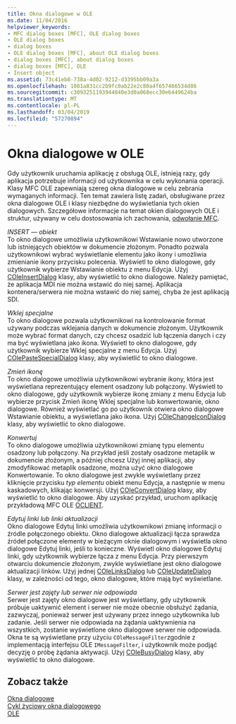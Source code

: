 ```yaml
---
title: Okna dialogowe w OLE
ms.date: 11/04/2016
helpviewer_keywords:
- MFC dialog boxes [MFC], OLE dialog boxes
- OLE dialog boxes
- dialog boxes
- OLE dialog boxes [MFC], about OLE dialog boxes
- dialog boxes [MFC], about dialog boxes
- dialog boxes [MFC], OLE
- Insert object
ms.assetid: 73c41eb8-738a-4d02-9212-d3395bb09a3a
ms.openlocfilehash: 1081a831cc2b9fc0ab22e2c80a4f657466534d86
ms.sourcegitcommit: c3093251193944840e3d0a068ecc30e6449624ba
ms.translationtype: MT
ms.contentlocale: pl-PL
ms.lasthandoff: 03/04/2019
ms.locfileid: "57270894"
---
```

# <a name="dialog-boxes-in-ole"></a>Okna dialogowe w OLE

Gdy użytkownik uruchamia aplikację z obsługą OLE, istnieją razy, gdy aplikacja potrzebuje informacji od użytkownika w celu wykonania operacji. Klasy MFC OLE zapewniają szereg okna dialogowe w celu zebrania wymaganych informacji. Ten temat zawiera listę zadań, obsługiwane przez okna dialogowe OLE i klasy niezbędne do wyświetlania tych okien dialogowych. Szczegółowe informacje na temat okien dialogowych OLE i struktur, używany w celu dostosowania ich zachowania, [odwołanie MFC](../mfc/mfc-desktop-applications.md).

*INSERT — obiekt*<br/>
To okno dialogowe umożliwia użytkownikowi Wstawianie nowo utworzone lub istniejących obiektów w dokumencie złożonym. Ponadto pozwala użytkownikowi wybrać wyświetlanie elementu jako ikony i umożliwia zmienianie ikony przycisku polecenia. Wyświetl to okno dialogowe, gdy użytkownik wybierze Wstawianie obiektu z menu Edycja. Użyj [COleInsertDialog](../mfc/reference/coleinsertdialog-class.md) klasy, aby wyświetlić to okno dialogowe. Należy pamiętać, że aplikacja MDI nie można wstawić do niej samej. Aplikacja kontenera/serwera nie można wstawić do niej samej, chyba że jest aplikacją SDI.

*Wklej specjalne*<br/>
To okno dialogowe pozwala użytkownikowi na kontrolowanie format używany podczas wklejania danych w dokumencie złożonym. Użytkownik może wybrać format danych, czy chcesz osadzić lub łączenia danych i czy ma być wyświetlana jako ikona. Wyświetl to okno dialogowe, gdy użytkownik wybierze Wklej specjalne z menu Edycja. Użyj [COlePasteSpecialDialog](../mfc/reference/colepastespecialdialog-class.md) klasy, aby wyświetlić to okno dialogowe.

*Zmień ikonę*<br/>
To okno dialogowe umożliwia użytkownikowi wybranie ikony, która jest wyświetlana reprezentujący element osadzony lub połączony. Wyświetl to okno dialogowe, gdy użytkownik wybierze ikonę zmiany z menu Edycja lub wybierze przycisk Zmień ikonę Wklej specjalne lub konwertowanie, okno dialogowe. Również wyświetlać go po użytkownik otwiera okno dialogowe Wstawianie obiektu, a wyświetlana jako ikona. Użyj [COleChangeIconDialog](../mfc/reference/colechangeicondialog-class.md) klasy, aby wyświetlić to okno dialogowe.

*Konwertuj*<br/>
To okno dialogowe umożliwia użytkownikowi zmianę typu elementu osadzony lub połączony. Na przykład jeśli zostały osadzone metaplik w dokumencie złożonym, a później chcesz Użyj innej aplikacji, aby zmodyfikować metaplik osadzone, można użyć okno dialogowe Konwertowanie. To okno dialogowe jest zwykle wyświetlany przez kliknięcie przycisku *typ elementu* obiekt menu Edycja, a następnie w menu kaskadowych, klikając konwersji. Użyj [COleConvertDialog](../mfc/reference/coleconvertdialog-class.md) klasy, aby wyświetlić to okno dialogowe. Aby uzyskać przykład, uruchom aplikację przykładową MFC OLE [OCLIENT](../visual-cpp-samples.md).

*Edytuj linki lub linki aktualizacji*<br/>
Okno dialogowe Edytuj linki umożliwia użytkownikowi zmianę informacji o źródle połączonego obiektu. Okno dialogowe aktualizacji łącza sprawdza źródeł połączone elementy w bieżącym oknie dialogowym i wyświetla okno dialogowe Edytuj linki, jeśli to konieczne. Wyświetl okno dialogowe Edytuj linki, gdy użytkownik wybierze łącza z menu Edycja. Przy pierwszym otwarciu dokumencie złożonym, zwykle wyświetlane jest okno dialogowe aktualizacji linków. Użyj jednej [COleLinksDialog](../mfc/reference/colelinksdialog-class.md) lub [COleUpdateDialog](../mfc/reference/coleupdatedialog-class.md) klasy, w zależności od tego, okno dialogowe, które mają być wyświetlane.

*Serwer jest zajęty lub serwer nie odpowiada*<br/>
Serwer jest zajęty okno dialogowe jest wyświetlany, gdy użytkownik próbuje uaktywnić element i serwer nie może obecnie obsłużyć żądania, zazwyczaj, ponieważ serwer jest używany przez innego użytkownika lub zadanie. Jeśli serwer nie odpowiada na żądania uaktywnienia na wszystkich, zostanie wyświetlone okno dialogowe serwer nie odpowiada. Okna te są wyświetlane przy użyciu `COleMessageFilter`zgodnie z implementacją interfejsu OLE `IMessageFilter`, i użytkownik może podjąć decyzję o próbę żądania aktywacji. Użyj [COleBusyDialog](../mfc/reference/colebusydialog-class.md) klasy, aby wyświetlić to okno dialogowe.

## <a name="see-also"></a>Zobacz także

[Okna dialogowe](../mfc/dialog-boxes.md)<br/>
[Cykl życiowy okna dialogowego](../mfc/life-cycle-of-a-dialog-box.md)<br/>
[OLE](../mfc/ole-in-mfc.md)
